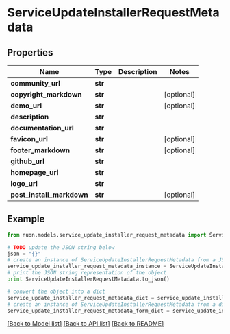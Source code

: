 # ServiceUpdateInstallerRequestMetadata


## Properties

Name | Type | Description | Notes
------------ | ------------- | ------------- | -------------
**community_url** | **str** |  | 
**copyright_markdown** | **str** |  | [optional] 
**demo_url** | **str** |  | [optional] 
**description** | **str** |  | 
**documentation_url** | **str** |  | 
**favicon_url** | **str** |  | [optional] 
**footer_markdown** | **str** |  | [optional] 
**github_url** | **str** |  | 
**homepage_url** | **str** |  | 
**logo_url** | **str** |  | 
**post_install_markdown** | **str** |  | [optional] 

## Example

```python
from nuon.models.service_update_installer_request_metadata import ServiceUpdateInstallerRequestMetadata

# TODO update the JSON string below
json = "{}"
# create an instance of ServiceUpdateInstallerRequestMetadata from a JSON string
service_update_installer_request_metadata_instance = ServiceUpdateInstallerRequestMetadata.from_json(json)
# print the JSON string representation of the object
print ServiceUpdateInstallerRequestMetadata.to_json()

# convert the object into a dict
service_update_installer_request_metadata_dict = service_update_installer_request_metadata_instance.to_dict()
# create an instance of ServiceUpdateInstallerRequestMetadata from a dict
service_update_installer_request_metadata_form_dict = service_update_installer_request_metadata.from_dict(service_update_installer_request_metadata_dict)
```
[[Back to Model list]](../README.md#documentation-for-models) [[Back to API list]](../README.md#documentation-for-api-endpoints) [[Back to README]](../README.md)



